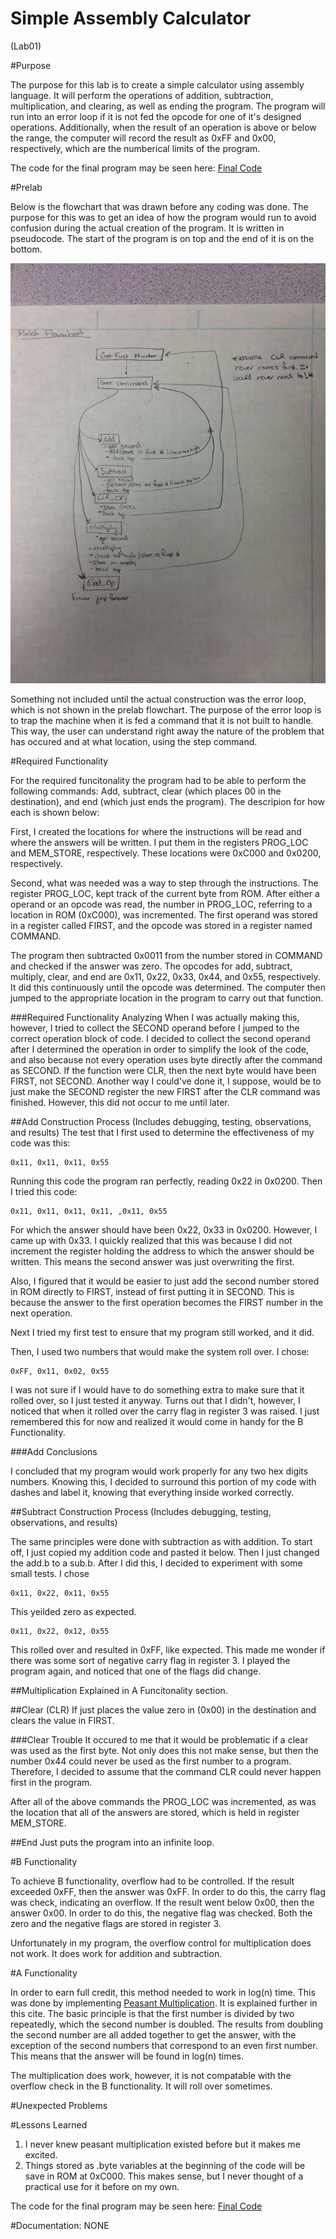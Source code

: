Simple Assembly Calculator
==========================
(Lab01)

#Purpose

The purpose for this lab is to create a simple calculator using assembly language.  It will perform the operations of addition, subtraction, multiplication, and clearing, as well as ending the program.  The program will run into an error loop if it is not fed the opcode for one of it's designed operations.  Additionally, when the result of an operation is above or below the range, the computer will record the result as 0xFF and 0x00, respectively, which are the numberical limits of the program.  

The code for the final program may be seen here: 
[Final Code](https://raw.githubusercontent.com/JohnTerragnoli/ECE382_Lab01/master/main.asm)


#Prelab

Below is the flowchart that was drawn before any coding was done.  The purpose for this was to get an idea of how the program would run to avoid confusion during the actual creation of the program.  It is written in pseudocode.  The start of the program is on top and the end of it is on the bottom.  

![alt tag](https://raw.githubusercontent.com/JohnTerragnoli/ECE382_Lab01/master/Flowchart.JPG "Flowchart")

Something not included until the actual construction was the error loop, which is not shown in the prelab flowchart.  The purpose of the error loop is to trap the machine when it is fed a command that it is not built to handle.  This way, the user can understand right away the nature of the problem that has occured and at what location, using the step command.  

#Required Functionality

For the required funcitonality the program had to be able to perform the following commands: Add, subtract, clear (which places 00 in the destination), and end (which just ends the program).  The descripion for how each is shown below: 

First, I created the locations for where the instructions will be read and where the answers will be written.  I put them in the registers PROG_LOC and MEM_STORE, respectively.  These locations were 0xC000 and 0x0200, respectively.    

Second, what was needed was a way to step through the instructions.  The register PROG_LOC, kept track of the current byte from ROM.  After either a operand or an opcode was read, the number in PROG_LOC, referring to a location in ROM (0xC000), was incremented.  The first operand was stored in a register called FIRST, and the opcode was stored in a register named COMMAND.  

The program then subtracted 0x0011 from the number stored in COMMAND and checked if the answer was zero.  The opcodes for add, subtract, multiply, clear, and end are 0x11, 0x22, 0x33, 0x44, and 0x55, respectively.  It did this continuously until the opcode was determined.  The computer then jumped to the appropriate location in the program to carry out that function.  

###Required Functionality Analyzing
When I was actually making this, however, I tried to collect the SECOND operand before I jumped to the correct operation block of code.  I decided to collect the second operand after I determined the operation in order to simplify the look of the code, and also because not every operation uses byte directly after the command as SECOND.  If the function were CLR, then the next byte would have been FIRST, not SECOND.  Another way I could've done it, I suppose, would be to just make the SECOND register the new FIRST after the CLR command was finished.  However, this did not occur to me until later.  


##Add Construction Process
(Includes debugging, testing, observations, and results)
The test that I first used to determine the effectiveness of my code was this: 

```
0x11, 0x11, 0x11, 0x55
```

Running this code the program ran perfectly, reading 0x22 in 0x0200.  Then I tried this code: 

```
0x11, 0x11, 0x11, 0x11, ,0x11, 0x55
```

For which the answer should have been 0x22, 0x33 in 0x0200.  However, I came up with 0x33.  I quickly realized that this was because I did not increment the register holding the address to which the answer should be written.  This means the second answer was just overwriting the first.  

Also, I figured that it would be easier to just add the second number stored in ROM directly to FIRST, instead of first putting it in SECOND.  This is because the answer to the first operation becomes the FIRST number in the next operation.  

Next I tried my first test to ensure that my program still worked, and it did. 

Then, I used two numbers that would make the system roll over.  I chose: 

```
0xFF, 0x11, 0x02, 0x55
```

I was not sure if I would have to do something extra to make sure that it rolled over, so I just tested it anyway.  Turns out that I didn't, however, I noticed that when it rolled over the carry flag in register 3 was raised.  I just remembered this for now and realized it would come in handy for the B Functionality.  

###Add Conclusions

I concluded that my program would work properly for any two hex digits numbers.  Knowing this, I decided to surround this portion of my code with dashes and label it, knowing that everything inside worked correctly.  



##Subtract Construction Process
(Includes debugging, testing, observations, and results)

The same principles were done with subtraction as with addition.  To start off, I just copied my addition code and pasted it below.  Then I just changed the add.b to a sub.b.  After I did this, I decided to experiment with some small tests.  I chose

```
0x11, 0x22, 0x11, 0x55
```
This yeilded zero as expected.  



```
0x11, 0x22, 0x12, 0x55
```

This rolled over and resulted in 0xFF, like expected.  This made me wonder if there was some sort of negative carry flag in register 3.  I played the program again, and noticed that one of the flags did change.  


##Multiplication
Explained in A Funcitonality section.  


##Clear (CLR)
If just places the value zero in (0x00) in the destination and clears the value in FIRST. 

###Clear Trouble
It occured to me that it would be problematic if a clear was used as the first byte.  Not only does this not make sense, but then the number 0x44 could never be used as the first number to a program.  Therefore, I decided to assume that the command CLR could never happen first in the program.  

After all of the above commands the PROG_LOC was incremented, as was the location that all of the answers are stored, which is held in register MEM_STORE.  

##End
Just puts the program into an infinite loop.  





#B Functionality

To achieve B functionality, overflow had to be controlled. If the result exceeded 0xFF, then the answer was 0xFF.  In order to do this, the carry flag was check, indicating an overflow.  If the result went below 0x00, then the answer 0x00.  In order to do this, the negative flag was checked.  Both the zero and the negative flags are stored in register 3.  

Unfortunately in my program, the overflow control for multiplication does not work.  It does work for addition and subtraction.  

#A Functionality

In order to earn full credit, this method needed to work in log(n) time.  This was done by implementing [Peasant Multiplication](http://www.cut-the-knot.org/Curriculum/Algebra/PeasantMultiplication.shtml). It is explained further in this cite.  The basic principle is that the first number is divided by two repeatedly, which the second number is doubled.  The results from doubling the second number are all added together to get the answer, with the exception of the second numbers that correspond to an even first number.  This means that the answer will be found in log(n) times.  

The multiplication does work, however, it is not compatable with the overflow check in the B functionality.  It will roll over sometimes. 

#Unexpected Problems


#Lessons Learned 

1. I never knew peasant multiplication existed before but it makes me excited.  
2. Things stored as .byte variables at the beginning of the code will be save in ROM at 0xC000.  This makes sense, but I never thought of a practical use for it before on my own.  

The code for the final program may be seen here: 
[Final Code](https://raw.githubusercontent.com/JohnTerragnoli/ECE382_Lab01/master/main.asm)


#Documentation: 
NONE
